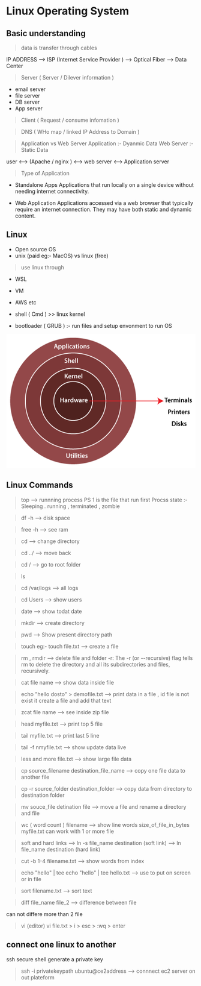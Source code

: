 #                     Linux Operating System


## Basic understanding

> data is transfer through cables

IP ADDRESS --> ISP (Internet Service Provider ) --> Optical Fiber --> Data Center

> Server ( Server / Dilever information )
* email server
* file server
* DB server
* App server

> Client ( Request / consume  infomation )

> DNS ( WHo map / linked IP Address to Domain )

> Application vs Web Server
Application :- Dyanmic Data
Web Server :- Static Data

user <--> (Apache / nginx ) <--> web server <--> Application server

> Type of Application
* Standalone Apps
Applications that run locally on a single device without needing internet connectivity.

* Web Application
Applications accessed via a web browser that typically require an internet connection. They may have both static and dynamic content.

## Linux
* Open source OS
* unix (paid eg:- MacOS) vs linux (free) 

> use linux through
* WSL
* VM
* AWS
etc

* shell ( Cmd ) >> linux kernel 
* bootloader ( GRUB ) :- run files and setup envonment to run OS  

![alt text](./assests/architecture-of-linux.png)

## Linux Commands

> top
--> runnning process
PS 1 is the file that run first
Procss state :- Sleeping . running , terminated , zombie

> df -h
--> disk space

> free -h
--> see ram

> cd
--> change directory

> cd ../
--> move back

> cd /
--> go to root folder

> ls

> cd /var/logs
--> all logs

> cd Users
--> show users

> date
--> show todat date

> mkdir
--> create directory

> pwd
--> Show present directory path

> touch eg:- touch file.txt
--> create a file

> rm , rmdir
--> delete file and folder 
-r: The -r (or --recursive) flag tells rm to delete the directory and all its subdirectories and files, recursively.

> cat file name
--> show data inside file

> echo "hello dosto" > demofile.txt
--> print data in a file , id file is not exist it create  a file and add that text

> zcat file name
--> see inside zip file

> head myfile.txt
--> print top 5 file

> tail myfile.txt
--> print last 5 line

> tail -f nmyfile.txt
--> show update data live

> less and more file.txt
--> show large file data

> cp source_filename destination_file_name
--> copy one file data to another file

> cp -r source_folder destination_folder
--> copy data from directory to destination folder

> mv souce_file  detination file
--> move a file and rename a directory and file

> wc ( word count ) filename
--> show line words size_of_file_in_bytes myfile.txt
can work with 1 or more file

> soft and hard links
--> ln -s file_name destination (soft link)
--> ln file_name destination (hard link)

> cut -b 1-4 filename.txt
--> show words from index

> echo "hello" | tee
> echo "hello" | tee hello.txt
--> use to put on screen or in file 

> sort filename.txt
--> sort text

> diff file_name file_2
--> difference between file

can not differe more than 2 file

> vi (editor)
vi file.txt > i > esc > :wq > enter


## connect one linux to another

ssh
secure shell generate a private key



> ssh -i privatekeypath ubuntu@ce2address
--> connnect ec2 server on out plateform

































